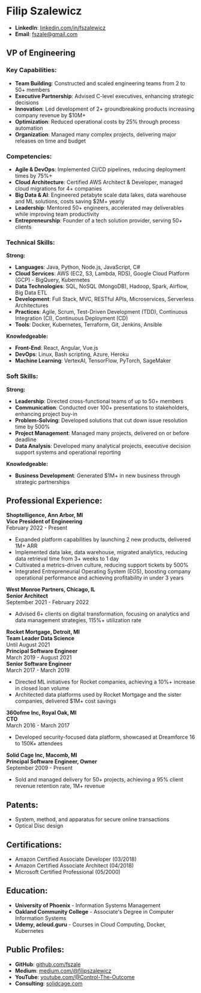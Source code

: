 # Filip Szalewicz

- **LinkedIn**: [linkedin.com/in/fszalewicz](https://www.linkedin.com/in/fszalewicz/)
- **Email**: [fszale@gmail.com](mailto:fszale@gmail.com)

## VP of Engineering

### Key Capabilities:
- **Team Building**: Constructed and scaled engineering teams from 2 to 50+ members
- **Executive Partnership**: Advised C-level executives, enhancing strategic decisions
- **Innovation**: Led development of 2+ groundbreaking products increasing company revenue by $10M+
- **Optimization**: Reduced operational costs by 25% through process automation
- **Organization**: Managed many complex projects, delivering major releases on time and budget

### Competencies:
- **Agile & DevOps**: Implemented CI/CD pipelines, reducing deployment times by 75%+
- **Cloud Architecture**: Certified AWS Architect & Developer, managed cloud migrations for 4+ companies
- **Big Data & AI**: Engineered petabyte scale data lakes, data warehouse and ML solutions, costs saving $2M+ yearly
- **Leadership**: Mentored 50+ engineers, accelerated may deliverables while improving team productivity
- **Entrepreneurship**: Founder of a tech solution provider, serving 50+ clients

### Technical Skills:
**Strong:**
- **Languages**: Java, Python, Node.js, JavaScript, C#
- **Cloud Services**: AWS (EC2, S3, Lambda, RDS), Google Cloud Platform (GCP) - BigQuery, Kubernetes
- **Data Technologies**: SQL, NoSQL (MongoDB), Hadoop, Spark, Airflow, Big Data ETL
- **Development**: Full Stack, MVC, RESTful APIs, Microservices, Serverless Architectures
- **Practices**: Agile, Scrum, Test-Driven Development (TDD), Continuous Integration (CI), Continuous Deployment (CD)
- **Tools**: Docker, Kubernetes, Terraform, Git, Jenkins, Ansible

**Knowledgeable:**
- **Front-End**: React, Angular, Vue.js
- **DevOps**: Linux, Bash scripting, Azure, Heroku
- **Machine Learning**: VertexAI, TensorFlow, PyTorch, SageMaker

### Soft Skills:
**Strong:**
- **Leadership**: Directed cross-functional teams of up to 50+ members
- **Communication**: Conducted over 100+ presentations to stakeholders, enhancing project buy-in
- **Problem-Solving**: Developed solutions that cut down issue resolution time by 500%
- **Project Management**: Managed many projects, delivered on or before deadline
- **Data Analysis**: Developed many analytical projects, executive decision support systems and operational reporting

**Knowledgeable:**
- **Business Development**: Generated $1M+ in new business through strategic partnerships

## Professional Experience:

**Shoptelligence, Ann Arbor, MI**  
**Vice President of Engineering**  
February 2022 - Present
- Expanded platform capabilities by launching 2 new products, delivered 1M+ ARR
- Implemented data lake, data warehouse, migrated analytics, reducing data retrieval time from 3+ weeks to 1 day
- Cultivated a metrics-driven culture, reducing support tickets by 500%
- Integrated Entrepreneurial Operating System (EOS), boosting company operational performance and achieving profitability in under 3 years

**West Monroe Partners, Chicago, IL**  
**Senior Architect**  
September 2021 - February 2022
- Advised 6+ clients on digital transformation, focusing on analytics and data management strategies, 115%+ utilization rate

**Rocket Mortgage, Detroit, MI**  
**Team Leader Data Science**  
Until August 2021  
**Principal Software Engineer**  
March 2019 - August 2021  
**Senior Software Engineer**  
March 2017 - March 2019  
- Directed ML initiatives for Rocket companies, achieving a 10%+ increase in closed loan volume
- Architected data platforms used by Rocket Mortgage and the sister companies, delivered $1M+ cost savings 

**360ofme Inc, Royal Oak, MI**  
**CTO**  
March 2016 - March 2017  
- Developed security-focused data platform, showcased at Dreamforce 16 to 150K+ attendees

**Solid Cage Inc, Macomb, MI**  
**Principal Software Engineer, Owner**  
September 2009 - Present  
- Sold and managed delivery for 50+ projects, achieving a 95% client revenue retention rate, 1M+ revenue

## Patents:
- System, method, and apparatus for secure online transactions
- Optical Disc design

## Certifications:
- Amazon Certified Associate Developer (03/2018)
- Amazon Certified Associate Architect (04/2018)
- Microsoft Certified Professional (05/2000)

## Education:
- **University of Phoenix** - Information Systems Management 
- **Oakland Community College** - Associate's Degree in Computer Information Systems
- **Udemy, acloud.guru** - Courses in Cloud Computing, Docker, Kubernetes

## Public Profiles:
- **GitHub**: [github.com/fszale](https://github.com/fszale)
- **Medium**: [medium.com/@filipszalewicz](https://medium.com/@filipszalewicz)
- **YouTube**: [youtube.com/@Control-The-Outcome](https://www.youtube.com/@Control-The-Outcome)
- **Consulting**: [solidcage.com](http://www.solidcage.com)

